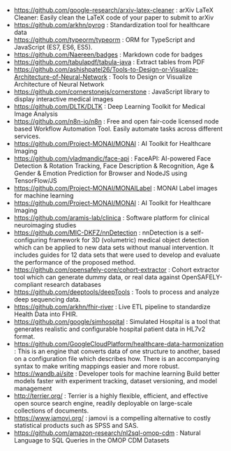- https://github.com/google-research/arxiv-latex-cleaner : arXiv LaTeX Cleaner: Easily clean the LaTeX code of your paper to submit to arXiv
- https://github.com/arkhn/pyrog : Standardization tool for healthcare data
- https://github.com/typeorm/typeorm : ORM for TypeScript and JavaScript (ES7, ES6, ES5).
- https://github.com/Naereen/badges : Markdown code for badges
- https://github.com/tabulapdf/tabula-java : Extract tables from PDF
- https://github.com/ashishpatel26/Tools-to-Design-or-Visualize-Architecture-of-Neural-Network : Tools to Design or Visualize Architecture of Neural Network
- https://github.com/cornerstonejs/cornerstone : JavaScript library to display interactive medical images
- https://github.com/DLTK/DLTK : Deep Learning Toolkit for Medical Image Analysis
- https://github.com/n8n-io/n8n : Free and open fair-code licensed node based Workflow Automation Tool. Easily automate tasks across different services.
- https://github.com/Project-MONAI/MONAI : AI Toolkit for Healthcare Imaging
- https://github.com/vladmandic/face-api : FaceAPI: AI-powered Face Detection & Rotation Tracking, Face Description & Recognition, Age & Gender & Emotion Prediction for Browser and NodeJS using TensorFlow/JS
- https://github.com/Project-MONAI/MONAILabel : MONAI Label images for machine learning 
- https://github.com/Project-MONAI/MONAI : AI Toolkit for Healthcare Imaging
- https://github.com/aramis-lab/clinica : Software platform for clinical neuroimaging studies
- https://github.com/MIC-DKFZ/nnDetection : nnDetection is a self-configuring framework for 3D (volumetric) medical object detection which can be applied to new data sets without manual intervention. It includes guides for 12 data sets that were used to develop and evaluate the performance of the proposed method.
- https://github.com/opensafely-core/cohort-extractor : Cohort extractor tool which can generate dummy data, or real data against OpenSAFELY-compliant research databases
- https://github.com/deeptools/deepTools : Tools to process and analyze deep sequencing data.
- https://github.com/arkhn/fhir-river : Live ETL pipeline to standardize Health Data into FHIR.
- https://github.com/google/simhospital : Simulated Hospital is a tool that generates realistic and configurable hospital patient data in HL7v2 format.
- https://github.com/GoogleCloudPlatform/healthcare-data-harmonization : This is an engine that converts data of one structure to another, based on a configuration file which describes how. There is an accompanying syntax to make writing mappings easier and more robust.
- https://wandb.ai/site : Developer tools for machine learning Build better models faster with experiment tracking, dataset versioning, and model management
- http://terrier.org/ : Terrier is a highly flexible, efficient, and effective open source search engine, readily deployable on large-scale collections of documents. 
- https://www.jamovi.org/ : jamovi is a compelling alternative to costly statistical products such as SPSS and SAS.
- https://github.com/amazon-research/nl2sql-omop-cdm : Natural Language to SQL Queries in the OMOP CDM Datasets